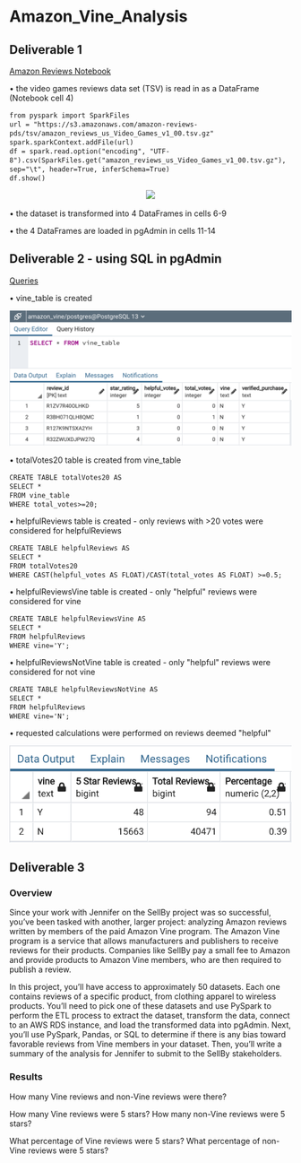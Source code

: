 # Amazon_Vine_Analysis
## Deliverable 1
[Amazon Reviews Notebook](https://github.com/jzebker/Amazon_Vine_Analysis/blob/main/Amazon_Reviews_ETL.ipynb)

• the video games reviews data set (TSV) is read in as a DataFrame (Notebook cell 4)

    from pyspark import SparkFiles
    url = "https://s3.amazonaws.com/amazon-reviews-pds/tsv/amazon_reviews_us_Video_Games_v1_00.tsv.gz"
    spark.sparkContext.addFile(url)
    df = spark.read.option("encoding", "UTF-8").csv(SparkFiles.get("amazon_reviews_us_Video_Games_v1_00.tsv.gz"), sep="\t", header=True, inferSchema=True)
    df.show()
<p align="center"><img src="https://user-images.githubusercontent.com/84994321/135727569-3e9c9045-3a0a-49a6-b075-2717db502a4a.png"></p>

• the dataset is transformed into 4 DataFrames in cells 6-9

• the 4 DataFrames are loaded in pgAdmin in cells 11-14

## Deliverable 2 - using SQL in pgAdmin
[Queries](https://github.com/jzebker/Amazon_Vine_Analysis/blob/main/vine_review_analysis.sql)

• vine_table is created

<p align="center"><img src="https://github.com/jzebker/Amazon_Vine_Analysis/blob/main/img/d2VineTable.png?raw=true"></p>

• totalVotes20 table is created from vine_table

    CREATE TABLE totalVotes20 AS
	SELECT *
	FROM vine_table
	WHERE total_votes>=20;

• helpfulReviews table is created - only reviews with >20 votes were considered for helpfulReviews
    
    CREATE TABLE helpfulReviews AS
	SELECT *
	FROM totalVotes20
	WHERE CAST(helpful_votes AS FLOAT)/CAST(total_votes AS FLOAT) >=0.5;

• helpfulReviewsVine table is created - only "helpful" reviews were considered for vine

    CREATE TABLE helpfulReviewsVine AS
	SELECT *
	FROM helpfulReviews
	WHERE vine='Y';
    
• helpfulReviewsNotVine table is created - only "helpful" reviews were considered for not vine

    CREATE TABLE helpfulReviewsNotVine AS
	SELECT *
	FROM helpfulReviews
	WHERE vine='N';

• requested calculations were performed on reviews deemed "helpful"

<p align="center"><img src="https://github.com/jzebker/Amazon_Vine_Analysis/blob/main/img/d2VineCalculated.png?raw=true"></p>

## Deliverable 3
### Overview
Since your work with Jennifer on the SellBy project was so successful, you’ve been tasked with another, larger project: analyzing Amazon reviews written by members of the paid Amazon Vine program. The Amazon Vine program is a service that allows manufacturers and publishers to receive reviews for their products. Companies like SellBy pay a small fee to Amazon and provide products to Amazon Vine members, who are then required to publish a review.

In this project, you’ll have access to approximately 50 datasets. Each one contains reviews of a specific product, from clothing apparel to wireless products. You’ll need to pick one of these datasets and use PySpark to perform the ETL process to extract the dataset, transform the data, connect to an AWS RDS instance, and load the transformed data into pgAdmin. Next, you’ll use PySpark, Pandas, or SQL to determine if there is any bias toward favorable reviews from Vine members in your dataset. Then, you’ll write a summary of the analysis for Jennifer to submit to the SellBy stakeholders.

### Results
How many Vine reviews and non-Vine reviews were there?

How many Vine reviews were 5 stars? How many non-Vine reviews were 5 stars?

What percentage of Vine reviews were 5 stars? What percentage of non-Vine reviews were 5 stars?
